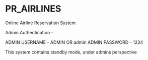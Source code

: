 # PR_AIRLINES
Online Airline Reservation System


Admin Authentication - 

ADMIN USERNAME - ADMIN OR admin
ADMIN PASSWORD - 1234

This system contains standby mode, under admins perspective

